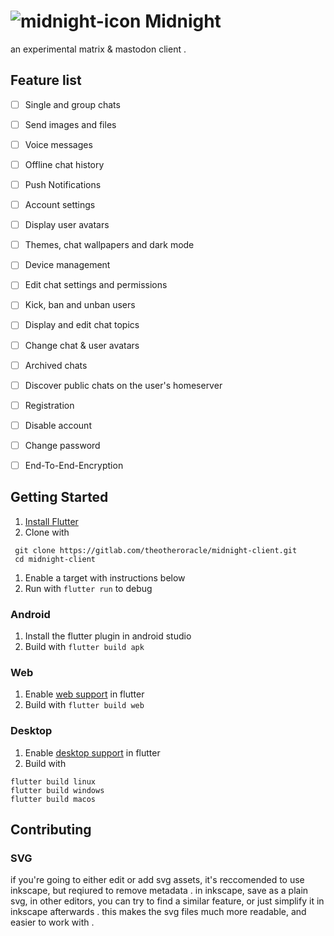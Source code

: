 # ![midnight-icon](https://assets.gitlab-static.net/uploads/-/system/project/avatar/21814193/x1024.png?width=40) Midnight

an experimental matrix & mastodon client .

## Feature list

- [ ] Single and group chats
- [ ] Send images and files
- [ ] Voice messages
- [ ] Offline chat history
- [ ] Push Notifications
- [ ] Account settings
- [ ] Display user avatars
- [ ] Themes, chat wallpapers and dark mode
- [ ] Device management
- [ ] Edit chat settings and permissions
- [ ] Kick, ban and unban users
- [ ] Display and edit chat topics
- [ ] Change chat & user avatars
- [ ] Archived chats
- [ ] Discover public chats on the user's homeserver
- [ ] Registration
- [ ] Disable account
- [ ] Change password
- [ ] End-To-End-Encryption


## Getting Started

1. [Install Flutter](https://flutter.dev/docs/get-started/install)
1. Clone with
```
 git clone https://gitlab.com/theotheroracle/midnight-client.git
 cd midnight-client
```
1. Enable a target with instructions below
1. Run with `flutter run` to debug

### Android

1. Install the flutter plugin in android studio
1. Build with `flutter build apk`

### Web

1. Enable [web support](https://flutter.dev/docs/get-started/web) in flutter
1. Build with `flutter build web`

### Desktop

1. Enable [desktop support](https://flutter.dev/desktop) in flutter 
1. Build with
```
flutter build linux
flutter build windows
flutter build macos
```
## Contributing

### SVG

if you're going to either edit or add svg assets, it's reccomended to use inkscape, but reqiured to remove metadata . in inkscape, save as a plain svg, in other editors, you can try to find a similar feature, or just simplify it in inkscape afterwards . this makes the svg files much more readable, and easier to work with .
